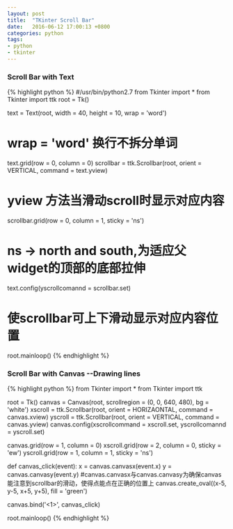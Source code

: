 ```yaml
---
layout: post
title:  "TKinter Scroll Bar"
date:   2016-06-12 17:00:13 +0800
categories: python
tags:
- python  
- tkinter
---
```


### Scroll Bar with Text

{% highlight python %}
#/usr/bin/python2.7
from Tkinter import *
from Tkinter import ttk
root = Tk()

text = Text(root, width = 40, height = 10, wrap = 'word')
# wrap = 'word' 换行不拆分单词
text.grid(row = 0, column = 0)
scrollbar = ttk.Scrollbar(root, orient = VERTICAL, command = text.yview)
# yview 方法当滑动scroll时显示对应内容
scrollbar.grid(row = 0, column = 1, sticky = 'ns')
# ns -> north and south,为适应父widget的顶部的底部拉伸
text.config(yscrollcomannd = scrollbar.set)
# 使scrollbar可上下滑动显示对应内容位置

root.mainloop()
{% endhighlight %}

### Scroll Bar with Canvas --Drawing lines

{% highlight python %}
from Tkinter import *
from Tkinter import ttk

root = Tk()
canvas = Canvas(root, scrollregion = (0, 0, 640, 480), bg = 'white')
xscroll = ttk.Scrollbar(root, orient = HORIZAONTAL, command = canvas.xview)
yscroll = ttk.Scrollbar(root, orient = VERTICAL, command = canvas.yview)
canvas.config(xscrollcommand = xscroll.set, yscrollcomannd = yscroll.set)

canvas.grid(row = 1, column = 0)
xscroll.grid(row = 2, column = 0, sticky = 'ew')
yscroll.grid(row = 1, column = 1, sticky = 'ns')

def canvas_click(event):
  x = canvas.canvasx(event.x)
	y = canvas.canvasy(event.y)
  #canvas.canvasx与canvas.canvasy为确保canvas能注意到scrollbar的滑动，使得点能点在正确的位置上
	canvas.create_oval((x-5, y-5, x+5, y+5), fill = 'green')

canvas.bind('<1>', canvas_click)

root.mainloop()
{% endhighlight %}

